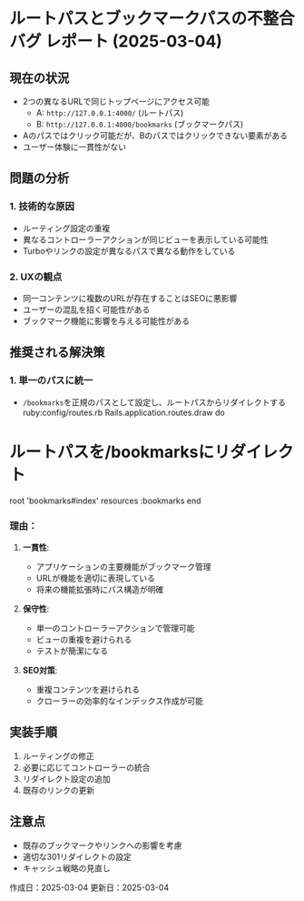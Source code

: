 # ルートパスとブックマークパスの不整合バグ レポート (2025-03-04)

## 現在の状況
- 2つの異なるURLで同じトップページにアクセス可能
  - A: `http://127.0.0.1:4000/` (ルートパス)
  - B: `http://127.0.0.1:4000/bookmarks` (ブックマークパス)
- Aのパスではクリック可能だが、Bのパスではクリックできない要素がある
- ユーザー体験に一貫性がない

## 問題の分析

### 1. 技術的な原因
- ルーティング設定の重複
- 異なるコントローラーアクションが同じビューを表示している可能性
- Turboやリンクの設定が異なるパスで異なる動作をしている

### 2. UXの観点
- 同一コンテンツに複数のURLが存在することはSEOに悪影響
- ユーザーの混乱を招く可能性がある
- ブックマーク機能に影響を与える可能性がある

## 推奨される解決策

### 1. 単一のパスに統一
- `/bookmarks`を正規のパスとして設定し、ルートパスからリダイレクトする
ruby:config/routes.rb
Rails.application.routes.draw do
# ルートパスを/bookmarksにリダイレクト
root 'bookmarks#index'
resources :bookmarks
end


### 理由：
1. **一貫性**: 
   - アプリケーションの主要機能がブックマーク管理
   - URLが機能を適切に表現している
   - 将来の機能拡張時にパス構造が明確

2. **保守性**:
   - 単一のコントローラーアクションで管理可能
   - ビューの重複を避けられる
   - テストが簡潔になる

3. **SEO対策**:
   - 重複コンテンツを避けられる
   - クローラーの効率的なインデックス作成が可能

## 実装手順

1. ルーティングの修正
2. 必要に応じてコントローラーの統合
3. リダイレクト設定の追加
4. 既存のリンクの更新

## 注意点
- 既存のブックマークやリンクへの影響を考慮
- 適切な301リダイレクトの設定
- キャッシュ戦略の見直し

作成日：2025-03-04
更新日：2025-03-04